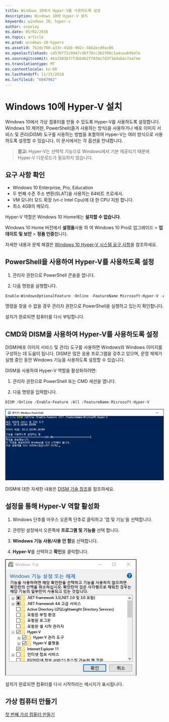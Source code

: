 ```yaml
---
title: Windows 10에서 Hyper-V를 사용하도록 설정
description: Windows 10에 Hyper-V 설치
keywords: windows 10, hyper-v
author: scooley
ms.date: 05/02/2016
ms.topic: article
ms.prod: windows-10-hyperv
ms.assetid: 752dc760-a33c-41bb-902c-3bb2ecd9ac86
ms.openlocfilehash: cd576f72c9947cd6f79cc362709c1a4ceab9b47e
ms.sourcegitcommit: 4412583b77f3bb4b2ff834c7d3f1bdabac7aafee
ms.translationtype: MT
ms.contentlocale: ko-KR
ms.lasthandoff: 11/15/2018
ms.locfileid: "6947962"
---
```

# <a name="install-hyper-v-on-windows-10"></a>Windows 10에 Hyper-V 설치

Windows 10에서 가상 컴퓨터를 만들 수 있도록 Hyper-V를 사용하도록 설정합니다.  
Windows 10 제어판, PowerShell(즐겨 사용하는 방식)을 사용하거나 배포 이미지 서비스 및 관리(DISM) 도구를 사용하는 방법을 포함하여 Hyper-V는 여러 방식으로 사용하도록 설정할 수 있습니다. 이 문서에서는 각 옵션을 안내합니다.

> **참고:**  Hyper-V는 선택적 기능으로 Windows에서 기본 제공되기 때문에 Hyper-V 다운로드가 필요하지 않습니다.

## <a name="check-requirements"></a>요구 사항 확인

* Windows 10 Enterprise, Pro, Education
* 두 번째 수준 주소 변환(SLAT)을 사용하는 64비트 프로세서.
* VM 모니터 모드 확장 (vt-c Intel Cpu)에 대 한 CPU 지원 합니다.
* 최소 4GB의 메모리.

Hyper-V 역할은 Windows 10 Home에는 **설치할 수 없습니다**.

Windows 10 Home 버전에서 **설정을**사용 하 여 Windows 10 Pro로 업그레이드 > **업데이트 및 보안** > **정품 인증**합니다.

자세한 내용과 문제 해결은 [Windows 10 Hyper-V 시스템 요구 사항](../reference/hyper-v-requirements.md)을 참조하세요.

## <a name="enable-hyper-v-using-powershell"></a>PowerShell을 사용하여 Hyper-V를 사용하도록 설정

1. 관리자 권한으로 PowerShell 콘솔을 엽니다.

2. 다음 명령을 실행합니다.

  ```powershell
  Enable-WindowsOptionalFeature -Online -FeatureName Microsoft-Hyper-V -All
  ```

  명령을 찾을 수 없을 경우 관리자 권한으로 PowerShell을 실행하고 있는지 확인합니다.

설치가 완료되면 컴퓨터를 다시 부팅합니다.

## <a name="enable-hyper-v-with-cmd-and-dism"></a>CMD와 DISM을 사용하여 Hyper-V를 사용하도록 설정

DISM(배포 이미지 서비스 및 관리) 도구를 사용하면 Windows와 Windows 이미지를 구성하는 데 도움이 됩니다.  DISM은 많은 응용 프로그램을 갖추고 있으며, 운영 체제가 실행 중인 동안 Windows 기능을 사용하도록 설정할 수 있습니다.

DISM을 사용하여 Hyper-V 역할을 활성화하려면:

1. 관리자 권한으로 PowerShell 또는 CMD 세션을 엽니다.

1. 다음 명령을 입력합니다.

  ```powershell
  DISM /Online /Enable-Feature /All /FeatureName:Microsoft-Hyper-V
  ```

  ![콘솔 창에 사용하도록 설정된 Hyper-V가 표시됩니다.](media/dism_upd.png)

DISM에 대한 자세한 내용은 [DISM 기술 참조](https://technet.microsoft.com/en-us/library/hh824821.aspx)를 참조하세요.

## <a name="enable-the-hyper-v-role-through-settings"></a>설정을 통해 Hyper-V 역할 활성화

1. Windows 단추를 마우스 오른쪽 단추로 클릭하고 '앱 및 기능'을 선택합니다.

2. 관련된 설정에서 오른쪽에 **프로그램 및 기능을** 선택 합니다. 

3. **Windows 기능 사용/사용 안 함**을 선택합니다.

4. **Hyper-V**를 선택하고 **확인**을 클릭합니다.

![Windows 프로그램 및 기능 대화 상자](media/enable_role_upd.png)

설치가 완료되면 컴퓨터를 다시 시작하라는 메시지가 표시됩니다.

## <a name="make-virtual-machines"></a>가상 컴퓨터 만들기

[첫 번째 가상 컴퓨터 만들기](quick-create-virtual-machine.md)
